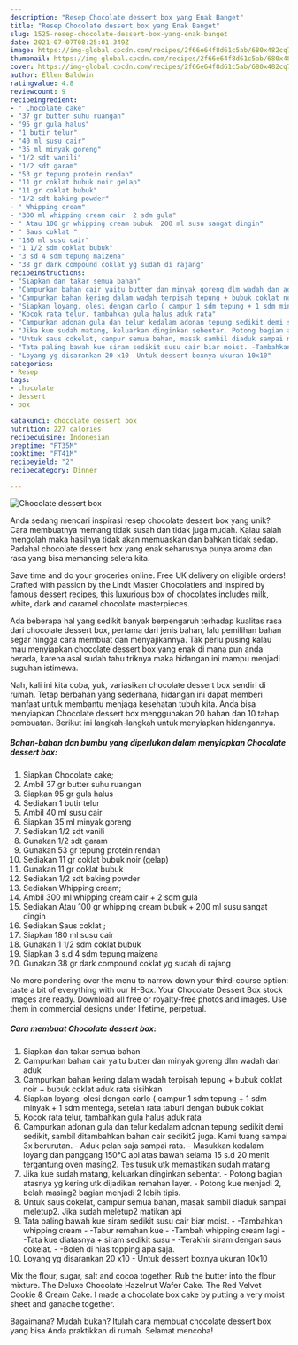 ```yaml
---
description: "Resep Chocolate dessert box yang Enak Banget"
title: "Resep Chocolate dessert box yang Enak Banget"
slug: 1525-resep-chocolate-dessert-box-yang-enak-banget
date: 2021-07-07T08:25:01.349Z
image: https://img-global.cpcdn.com/recipes/2f66e64f8d61c5ab/680x482cq70/chocolate-dessert-box-foto-resep-utama.jpg
thumbnail: https://img-global.cpcdn.com/recipes/2f66e64f8d61c5ab/680x482cq70/chocolate-dessert-box-foto-resep-utama.jpg
cover: https://img-global.cpcdn.com/recipes/2f66e64f8d61c5ab/680x482cq70/chocolate-dessert-box-foto-resep-utama.jpg
author: Ellen Baldwin
ratingvalue: 4.8
reviewcount: 9
recipeingredient:
- " Chocolate cake"
- "37 gr butter suhu ruangan"
- "95 gr gula halus"
- "1 butir telur"
- "40 ml susu cair"
- "35 ml minyak goreng"
- "1/2 sdt vanili"
- "1/2 sdt garam"
- "53 gr tepung protein rendah"
- "11 gr coklat bubuk noir gelap"
- "11 gr coklat bubuk"
- "1/2 sdt baking powder"
- " Whipping cream"
- "300 ml whipping cream cair  2 sdm gula"
- " Atau 100 gr whipping cream bubuk  200 ml susu sangat dingin"
- " Saus coklat "
- "180 ml susu cair"
- "1 1/2 sdm coklat bubuk"
- "3 sd 4 sdm tepung maizena"
- "38 gr dark compound coklat yg sudah di rajang"
recipeinstructions:
- "Siapkan dan takar semua bahan"
- "Campurkan bahan cair yaitu butter dan minyak goreng dlm wadah dan aduk"
- "Campurkan bahan kering dalam wadah terpisah tepung + bubuk coklat noir + bubuk coklat aduk rata sisihkan"
- "Siapkan loyang, olesi dengan carlo ( campur 1 sdm tepung + 1 sdm minyak + 1 sdm mentega, setelah rata taburi dengan bubuk coklat"
- "Kocok rata telur, tambahkan gula halus aduk rata"
- "Campurkan adonan gula dan telur kedalam adonan tepung sedikit demi sedikit, sambil ditambahkan bahan cair sedikit2 juga. Kami tuang sampai 3x berurutan. Aduk pelan saja sampai rata. Masukkan kedalam loyang dan panggang 150°C api atas bawah selama 15 s.d 20 menit tergantung oven masing2. Tes tusuk utk memastikan sudah matang"
- "Jika kue sudah matang, keluarkan dinginkan sebentar. Potong bagian atasnya yg kering utk dijadikan remahan layer. Potong kue menjadi 2, belah masing2 bagian menjadi 2 lebih tipis."
- "Untuk saus cokelat, campur semua bahan, masak sambil diaduk sampai meletup2. Jika sudah meletup2 matikan api"
- "Tata paling bawah kue siram sedikit susu cair biar moist. -Tambahkan whipping cream -Tabur remahan kue -Tambah whipping cream lagi -Tata kue diatasnya + siram sedikit susu -Terakhir siram dengan saus cokelat. -Boleh di hias topping apa saja."
- "Loyang yg disarankan 20 x10  Untuk dessert boxnya ukuran 10x10"
categories:
- Resep
tags:
- chocolate
- dessert
- box

katakunci: chocolate dessert box 
nutrition: 227 calories
recipecuisine: Indonesian
preptime: "PT35M"
cooktime: "PT41M"
recipeyield: "2"
recipecategory: Dinner

---
```



![Chocolate dessert box](https://img-global.cpcdn.com/recipes/2f66e64f8d61c5ab/680x482cq70/chocolate-dessert-box-foto-resep-utama.jpg)

Anda sedang mencari inspirasi resep chocolate dessert box yang unik? Cara membuatnya memang tidak susah dan tidak juga mudah. Kalau salah mengolah maka hasilnya tidak akan memuaskan dan bahkan tidak sedap. Padahal chocolate dessert box yang enak seharusnya punya aroma dan rasa yang bisa memancing selera kita.

Save time and do your groceries online. Free UK delivery on eligible orders! Crafted with passion by the Lindt Master Chocolatiers and inspired by famous dessert recipes, this luxurious box of chocolates includes milk, white, dark and caramel chocolate masterpieces.

Ada beberapa hal yang sedikit banyak berpengaruh terhadap kualitas rasa dari chocolate dessert box, pertama dari jenis bahan, lalu pemilihan bahan segar hingga cara membuat dan menyajikannya. Tak perlu pusing kalau mau menyiapkan chocolate dessert box yang enak di mana pun anda berada, karena asal sudah tahu triknya maka hidangan ini mampu menjadi suguhan istimewa.


Nah, kali ini kita coba, yuk, variasikan chocolate dessert box sendiri di rumah. Tetap berbahan yang sederhana, hidangan ini dapat memberi manfaat untuk membantu menjaga kesehatan tubuh kita. Anda bisa menyiapkan Chocolate dessert box menggunakan 20 bahan dan 10 tahap pembuatan. Berikut ini langkah-langkah untuk menyiapkan hidangannya.

<!--inarticleads1-->

##### Bahan-bahan dan bumbu yang diperlukan dalam menyiapkan Chocolate dessert box:

1. Siapkan  Chocolate cake;
1. Ambil 37 gr butter suhu ruangan
1. Siapkan 95 gr gula halus
1. Sediakan 1 butir telur
1. Ambil 40 ml susu cair
1. Siapkan 35 ml minyak goreng
1. Sediakan 1/2 sdt vanili
1. Gunakan 1/2 sdt garam
1. Gunakan 53 gr tepung protein rendah
1. Sediakan 11 gr coklat bubuk noir (gelap)
1. Gunakan 11 gr coklat bubuk
1. Sediakan 1/2 sdt baking powder
1. Sediakan  Whipping cream;
1. Ambil 300 ml whipping cream cair + 2 sdm gula
1. Sediakan  Atau 100 gr whipping cream bubuk + 200 ml susu sangat dingin
1. Sediakan  Saus coklat ;
1. Siapkan 180 ml susu cair
1. Gunakan 1 1/2 sdm coklat bubuk
1. Siapkan 3 s.d 4 sdm tepung maizena
1. Gunakan 38 gr dark compound coklat yg sudah di rajang


No more pondering over the menu to narrow down your third-course option: taste a bit of everything with our H-Box. Your Chocolate Dessert Box stock images are ready. Download all free or royalty-free photos and images. Use them in commercial designs under lifetime, perpetual. 

<!--inarticleads2-->

##### Cara membuat Chocolate dessert box:

1. Siapkan dan takar semua bahan
1. Campurkan bahan cair yaitu butter dan minyak goreng dlm wadah dan aduk
1. Campurkan bahan kering dalam wadah terpisah tepung + bubuk coklat noir + bubuk coklat aduk rata sisihkan
1. Siapkan loyang, olesi dengan carlo ( campur 1 sdm tepung + 1 sdm minyak + 1 sdm mentega, setelah rata taburi dengan bubuk coklat
1. Kocok rata telur, tambahkan gula halus aduk rata
1. Campurkan adonan gula dan telur kedalam adonan tepung sedikit demi sedikit, sambil ditambahkan bahan cair sedikit2 juga. Kami tuang sampai 3x berurutan. - Aduk pelan saja sampai rata. - Masukkan kedalam loyang dan panggang 150°C api atas bawah selama 15 s.d 20 menit tergantung oven masing2. Tes tusuk utk memastikan sudah matang
1. Jika kue sudah matang, keluarkan dinginkan sebentar. - Potong bagian atasnya yg kering utk dijadikan remahan layer. - Potong kue menjadi 2, belah masing2 bagian menjadi 2 lebih tipis.
1. Untuk saus cokelat, campur semua bahan, masak sambil diaduk sampai meletup2. Jika sudah meletup2 matikan api
1. Tata paling bawah kue siram sedikit susu cair biar moist. - -Tambahkan whipping cream - -Tabur remahan kue - -Tambah whipping cream lagi - -Tata kue diatasnya + siram sedikit susu - -Terakhir siram dengan saus cokelat. - -Boleh di hias topping apa saja.
1. Loyang yg disarankan 20 x10  - Untuk dessert boxnya ukuran 10x10


Mix the flour, sugar, salt and cocoa together. Rub the butter into the flour mixture. The Deluxe Chocolate Hazelnut Wafer Cake. The Red Velvet Cookie &amp; Cream Cake. I made a chocolate box cake by putting a very moist sheet and ganache together. 

Bagaimana? Mudah bukan? Itulah cara membuat chocolate dessert box yang bisa Anda praktikkan di rumah. Selamat mencoba!
